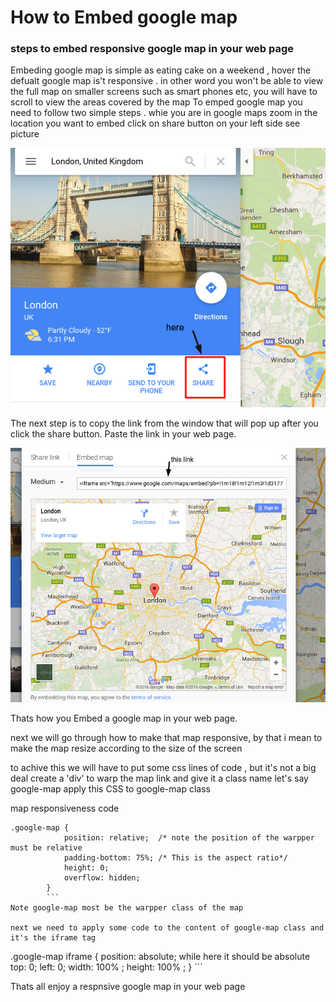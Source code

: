 # How to Embed google map

### steps to embed responsive google map in your web page


Embeding google map is simple as eating cake on a weekend , hover the defualt google map is't responsive .
in other word you won't be able to view the full map on smaller screens such as smart phones etc, you will have to scroll to view the areas covered by the map
To emped google map you need to follow two simple steps .
whie you are in google maps zoom in the location you want to embed
click on share button on your left side see picture


![image](/images/screenshot1.png)

The next step is to copy the link from the window that will pop up after you click the share button.  Paste the link in your web page.

![image](/images/Screenshot2.png)

Thats how you Embed a google map in your web page.

next we will go through how to make that map responsive, by that i mean to make the map resize according to the size of the screen

to achive this we will have to put some css lines of code , but it's not a big deal
create a 'div' to warp the map link and give it a class name let's say google-map
apply this CSS to google-map class

map responsiveness code

```
.google-map {
            position: relative;  /* note the position of the warpper must be relative
            padding-bottom: 75%; /* This is the aspect ratio*/
            height: 0;
            overflow: hidden;
        }
        ```
Note google-map most be the warpper class of the map

next we need to apply some code to the content of google-map class and it's the iframe tag

```
.google-map iframe {
            position: absolute; while here it should be absolute
            top: 0;
            left: 0;
            width: 100% ;
            height: 100% ;
        }
        ```

Thats all enjoy a respnsive google map in your web page
